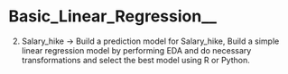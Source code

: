# Basic_Linear_Regression__
2. Salary_hike -> Build a prediction model for Salary_hike, Build a simple linear regression model by performing EDA and do necessary transformations and select the best model using R or Python.
